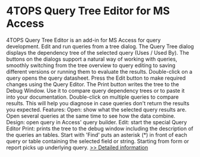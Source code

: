 # 4TOPS Query Tree Editor for MS Access
4TOPS Query Tree Editor is an add-in for MS Access for query development. Edit and run queries from a tree dialog. The Query Tree dialog displays the dependency tree of the selected query (Uses / Used By). The buttons on the dialogs support a natural way of working with queries, smoothly switching from the tree overview to query editing to saving different versions or running them to evaluate the results. Double-click on a query opens the query datasheet. Press the Edit button to make required changes using the Query Editor. The Print button writes the tree to the Debug Window. Use it to compare query dependency trees or to paste it into your documentation. Double-click on multiple queries to compare results. This will help you diagnose in case queries don't return the results you expected. Features: Open: show what the selected query results are. Open several queries at the same time to see how the data combine. Design: open query in Access' query builder. Edit: start the special Query Editor Print: prints the tree to the debug window including the description of the queries an tables. Start with 'Find' puts an asterisk (*) in front of each query or table containing the selected field or string. Starting from form or report picks up underlying query.
[>> Detailed information](https://secure.shareit.com/shareit/product.html?productid=300035571&affiliateid=200057808)